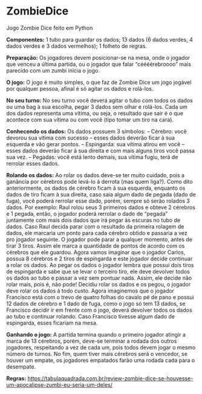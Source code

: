 # ZombieDice
 Jogo Zombie Dice feito em Python
 
**Componentes:**
 1 tubo para guardar os dados;
 13 dados (6 dados verdes, 4 dados verdes e 3 dados vermelhos);
 1 folheto de regras.
 
**Preparação:**
 Os jogadores devem posicionar-se na mesa, onde o jogador que venceu a última partida, ou o jogador que falar “céééérebroooo” mais parecido com um zumbi inicia o jogo.

**O jogo:**
 O jogo é muito simples, o que faz de Zombie Dice um jogo jogável por qualquer pessoa, afinal é só agitar os dados e rolá-los.

**No seu turno:**
 No seu turno você deverá agitar o tubo com todos os dados ou uma bag à sua escolha, pegar 3 dados sem olhar e rolá-los. Cada um dos dados representa uma vítima, ou seja, o resultado que sair é o que acontece com sua vítima ou com você (tipo tomar um tiro na cara).

**Conhecendo os dados:**
 Os dados possuem 3 símbolos:
 – Cérebro: você devorou sua vítima com sucesso – esses dados deverão ficar à sua esquerda e vão gerar pontos.
 – Espingarda: sua vítima atirou em você – esses dados deverão ficar à sua direita e com mais alguns tiros você passa sua vez.
 – Pegadas: você está lento demais, sua vítima fugiu, terá de rerrolar esses dados.

**Rolando os dados:**
 Ao rolar os dados deve-se ter muito cuidado, pois a ganância por cérebros pode levá-lo à derrota (mas quem liga?). Como dito anteriormente, os dados de cérebro ficam à sua esquerda, enquanto os dados de tiro ficam à sua direita, caso saia algum dado de pegada (dado de fuga), você poderá rerrolar esse dado, porém, sempre só serão rolados 3 dados.
 Por exemplo: Raul rolou seus 3 primeiros dados e obteve 2 cérebros e 1 pegada, então, o jogador poderá rerrolar o dado de “pegada” juntamente com mais dois dados que irá pegar às escuras no tubo de dados. Caso Raul decida parar com o resultado da primeira rolagem de dados, ele marcaria um ponto para cada cérebro obtido e passaria a vez pro jogador seguinte. O jogador pode parar a qualquer momento, antes de tirar 3 tiros. Assim ele marca a quantidade de pontos de acordo com os cérebros que ele guardou.
Agora vamos imaginar que o jogador Carlos, possua 8 cérebros e 2 tiros de espingarda e este jogador decide continuar a rolar os dados. Ao pegar os dados o jogador lembra que possui dois tiros de espingarda e sabe que se levar o terceiro tiro, ele deve devolver todos os dados ao tubo e passar a vez sem pontuar nada. Assim, ele decide não rolar mais, pois é, não pode! Decidiu rolar os dados e os pegou, o jogador deve rolar os dados à todo custo.
 Agora imaginemos que o jogador Francisco está com o trevo de quatro folhas do cavalo pé de pano e possui 12 dados de cérebro e 1 dado de fuga, como o jogo só tem 13 dados, se Francisco decidir ir em frente com o jogo, deverá devolver todos os dados ao tubo e continuar rolando. Caso Francisco tivesse algum dado de espingarda, esses ficariam na mesa.
 
**Ganhando o jogo:**
 A partida termina quando o primeiro jogador atingir a marca de 13 cérebros, porém, deve-se terminar a rodada dos outros jogadores, respeitando a vez de cada um, pois todos devem jogar o mesmo número de turnos.
 No fim, quem tiver mais cérebros será o vencedor, se houver um empate, os jogadores empatados farão uma rodada cada para o desempate.

**Regras:** https://tabulaquadrada.com.br/review-zombie-dice-se-houvesse-um-apocalipse-zumbi-eu-seria-um-deles/
